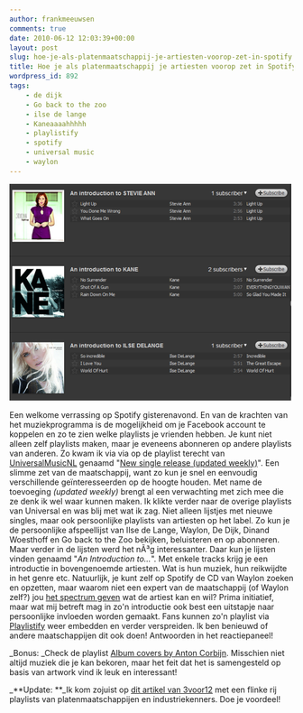 ```yaml
---
author: frankmeeuwsen
comments: true
date: 2010-06-12 12:03:39+00:00
layout: post
slug: hoe-je-als-platenmaatschappij-je-artiesten-voorop-zet-in-spotify
title: Hoe je als platenmaatschappij je artiesten voorop zet in Spotify
wordpress_id: 892
tags:
    - de dijk
    - Go back to the zoo
    - ilse de lange
    - Kaneaaaahhhhh
    - playlistify
    - spotify
    - universal music
    - waylon
---
```


[![](../images/uploadimages/spotify.png)](../images/uploadimages/spotify.png)

Een welkome verrassing op Spotify gisterenavond. En van de krachten van het muziekprogramma is de mogelijkheid om je Facebook account te koppelen en zo te zien welke playlists je vrienden hebben. Je kunt niet alleen zelf playlists maken, maar je eveneens abonneren op andere playlists van anderen. Zo kwam ik via via op de playlist terecht van [UniversalMusicNL](http://open.spotify.com/user/universalmusicnl) genaamd "[New single release (updated weekly)](http://open.spotify.com/user/universalmusicnl/playlist/0ZLjWSg83AbLCHn2XisoBM)". Een slimme zet van de maatschappij, want zo kun je snel en eenvoudig verschillende geïnteresseerden op de hoogte houden. Met name de toevoeging _(updated weekly)_ brengt al een verwachting met zich mee die ze denk ik wel waar kunnen maken. Ik klikte verder naar de overige playlists van Universal en was blij met wat ik zag. Niet alleen lijstjes met nieuwe singles, maar ook persoonlijke playlists van artiesten op het label. Zo kun je de persoonlijke afspeellijst van Ilse de Lange, Waylon, De Dijk, Dinand Woesthoff en Go back to the Zoo bekijken, beluisteren en op abonneren. Maar verder in de lijsten werd het nÃ³g interessanter. Daar kun je lijsten vinden genaamd "_An Introduction to..._". Met enkele tracks krijg je een introductie in bovengenoemde artiesten. Wat is hun muziek, hun reikwijdte in het genre etc. Natuurlijk, je kunt zelf op Spotify de CD van Waylon zoeken en opzetten, maar waarom niet een expert van de maatschappij (of Waylon zelf?) jou [het spectrum geven](http://open.spotify.com/user/universalmusicnl/playlist/5fTq50JkB5wFyH7UGqlfUo) wat de artiest kan en wil? Prima initiatief, maar wat mij betreft mag in zo'n introductie ook best een uitstapje naar persoonlijke invloeden worden gemaakt. Fans kunnen zo'n playlist via [Playlistify](http://www.playlistify.org/) weer embedden en verder verspreiden. Ik ben benieuwd of andere maatschappijen dit ook doen! Antwoorden in het reactiepaneel!

_Bonus: _Check de playlist [Album covers by Anton Corbijn](http://open.spotify.com/user/universalmusicnl/playlist/0tAcoCcrDAIGtkZqL3cRv5). Misschien niet altijd muziek die je kan bekoren, maar het feit dat het is samengesteld op basis van artwork vind ik leuk en interessant!

_**Update: **_Ik kom zojuist op [dit artikel van 3voor12](http://3voor12.vpro.nl/artikelen/artikel/43580228) met een flinke rij playlists van platenmaatschappijen en industriekenners. Doe je voordeel!
